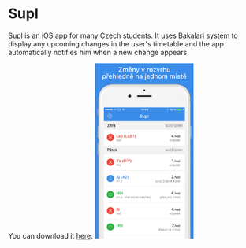 # Supl

Supl is an iOS app for many Czech students. It uses Bakalari system to display any upcoming changes in the user's timetable 
and the app automatically notifies him when a new change appears.

You can download it <a href="https://itunes.apple.com/us/app/supl/id1040536837?mt=8">here</a>.
<a href="url"><img src="https://github.com/fortmarek/Supl/blob/master/fastlane/screenshots/en-US/Change750x1334.png" width="200px" ></a>
